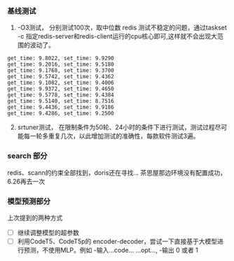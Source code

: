 ### 基线测试
1. -O3测试， 分别测试100次，取中位数
	redis 测试不稳定的问题，通过taskset -c 指定redis-server和redis-client运行的cpu核心即可,这样就不会出现大范围的波动了。
```
get_time: 9.8022, set_time: 9.9290
get_time: 9.2016, set_time: 9.5180
get_time: 9.1768, set_time: 9.3700
get_time: 9.5742, set_time: 9.4362
get_time: 9.1082, set_time: 9.4006
get_time: 9.9372, set_time: 9.4650
get_time: 9.5778, set_time: 9.4384
get_time: 9.5140, set_time: 8.7516
get_time: 9.4436, set_time: 9.9186
get_time: 9.4286, set_time: 9.2500
```

2. srtuner测试， 在限制条件为50轮、24小时的条件下进行测试，测试过程尽可能每一轮多重复几次，以此增加测试的准确性，每款软件测试3遍。

### search 部分
redis、scann的约束全部找到，doris还在寻找... 
茶思屋那边环境没有配置成功，6.26再去一次

### 模型预测部分
上次提到的两种方式
- [ ]  继续调整模型的超参数
- [ ] 利用CodeT5、CodeT5p的 encoder-decoder，尝试一下直接基于大模型进行预测，不使用MLP。例如
	-输入</code>...code...</code> </opt>...opt...</opt>, 
	-输出 0 或者 1
